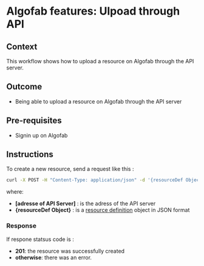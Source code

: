 # Algofab features: Ulpoad through API

## Context

This workflow shows how to upload a resource on Algofab through the API server.

## Outcome

* Being able to upload a resource on Algofab through the API server

## Pre-requisites

* Signin up on Algofab

## Instructions

To create a new resource, send a request like this :

```bash
curl -X POST -H "Content-Type: application/json" -d '{resourceDef Object}' https://[address of API Server]/resources 
```

where: 
* __[adresse of API Server]__ : is the adress of the API server
* __{resourceDef Object}__ : is a [resource definition]() object in JSON format

### Response

If respone statsus code is :
* __201__: the resource was successfully created
* __otherwise__: there was an error. 
